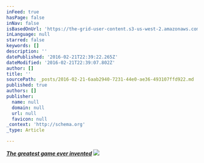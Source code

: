 ```yaml
---
inFeed: true
hasPage: false
inNav: false
isBasedOnUrl: 'https://the-grid-user-content.s3-us-west-2.amazonaws.com/53e39e60-0488-40f0-8d24-0386eab4fc21.png'
inLanguage: null
starred: false
keywords: []
description: ''
datePublished: '2016-02-21T22:39:22.265Z'
dateModified: '2016-02-21T22:39:07.802Z'
author: []
title: ''
sourcePath: _posts/2016-02-21-6aab2940-7231-44e0-ae36-493107ffd922.md
published: true
authors: []
publisher:
  name: null
  domain: null
  url: null
  favicon: null
_context: 'http://schema.org'
_type: Article

---
```

[**_The greatest game ever invented_**][0]
![](https://the-grid-user-content.s3-us-west-2.amazonaws.com/24ac7a62-4a9d-411c-a384-f536822a3915.png)

[0]: null